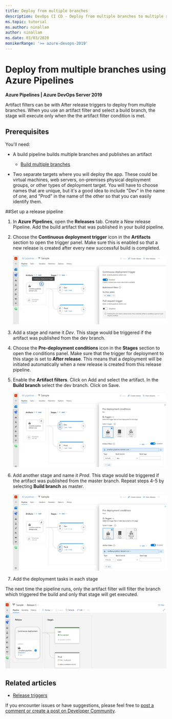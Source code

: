 ```yaml
---
title: Deploy from multiple branches
description: DevOps CI CD - Deploy from multiple branches to multiple stages
ms.topic: tutorial
ms.author: ninallam
author: ninallam
ms.date: 03/03/2020
monikerRange: '>= azure-devops-2019'
---
```


# Deploy from multiple branches using Azure Pipelines

**Azure Pipelines | Azure DevOps Server 2019**

Artifact filters can be with After release triggers to deploy from multiple branches. When you use an artifact filter and select a build branch, the stage will execute only when the the artifact filter condition is met.

## Prerequisites

You'll need:

* A build pipeline builds multiple branches and publishes an artifact

  - [Build multiple branches](/azure/devops/pipelines/build/ci-build-git.md)
 
* Two separate targets where you will deploy the app. These could be virtual machines,
  web servers, on-premises physical deployment groups, or other types of deployment target.
  You will have to choose names that are unique, but it's a good idea to include
  "Dev" in the name of one, and "Prod" in the name of the other so that you
  can easily identify them. 

##Set up a release pipeline

1. In **Azure Pipelines**, open the **Releases** tab. Create a New release Pipeline. Add the build artifact     that was published in your build pipeline.

1. Choose the **Continuous deployment trigger** icon in the **Artifacts** section to open the trigger panel.
   Make sure this is enabled so that a new release is created after every new successful build is completed.

   ![Opening the continuous deployment trigger panel from the left-side Artifacts panel in the Edit view](media/deploy-multiple-branches/ci-trigger.png)

1. Add a stage and name it *Dev*. This stage would be triggered if the artifact was published from the dev      branch.

1. Choose the **Pre-deployment conditions** icon in the **Stages** section to open the conditions panel.
   Make sure that the trigger for deployment to this stage is set to **After release**.
   This means that a deployment will be initiated automatically when a new release is created from this release pipeline.   

1. Enable the **Artifact filters**. Click on Add and select the artifact. In the **Build branch** select the    dev branch. Click on Save.

    ![Select Artifact filter](media/deploy-multiple-branches/artifact-filter1.png)

1. Add another stage and name it *Prod*. This stage would be triggered if the artifact was published from       the master branch. Repeat steps 4-5 by selecting **Build branch** as master.

    ![Select Artifact filter](media/deploy-multiple-branches/artifact-filter2.png)

1. Add the deployment tasks in each stage

The next time the pipeline runs, only the artifact filter will filter the branch which triggered the build and only that stage will get executed.

 ![After release](media/deploy-multiple-branches/after-release.png)

## Related articles

- [Release triggers](triggers.md)

If you encounter issues or have suggestions, please feel free to [post a comment or create a post on Developer Community](https://developercommunity.visualstudio.com/spaces/21/index.html).

